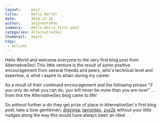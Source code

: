 ```yaml
---
layout:     post
title:      Hello World!
date:       2016-12-28
author:     SecEventsPen
summary:    Hello World first post.
categories: AlternativeSec
thumbnail:  heart
tags:
 - welcome
---
```


Hello World and welcome everyone to the very first blog post from AlternativeSec! This little venture is the result of some positive encouragement from several friends and peers, who's technical level and expertise, is what I aspire to attain during my career.

As a result of their continued encouragement and the following phrase "if you only do what you can do, you will never be more than you are now!" ... from this the AlternativeSec blog came to life!

So without further a-do they get prize of place in AlternativeSec's first blog post, take a bow gentlemen, <a href="https://digi.ninja">digininja</a>, <a href="http://www.tamonten.com">tamonten</a>, <a href="https://twitter.com/zyx2k">zyx2k</a> without your little nudges along the way this would have always been an idea!
